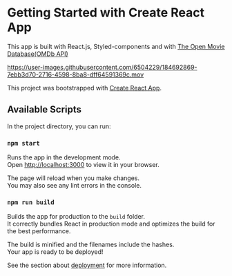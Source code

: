 # Getting Started with Create React App

This app is built with React.js, Styled-components and with [The Open Movie Database(OMDb API)](https://www.omdbapi.com/)



https://user-images.githubusercontent.com/6504229/184692869-7ebb3d70-2716-4598-8ba8-dff64591369c.mov




This project was bootstrapped with [Create React App](https://github.com/facebook/create-react-app).

## Available Scripts

In the project directory, you can run:

### `npm start`

Runs the app in the development mode.\
Open [http://localhost:3000](http://localhost:3000) to view it in your browser.

The page will reload when you make changes.\
You may also see any lint errors in the console.

### `npm run build`

Builds the app for production to the `build` folder.\
It correctly bundles React in production mode and optimizes the build for the best performance.

The build is minified and the filenames include the hashes.\
Your app is ready to be deployed!

See the section about [deployment](https://facebook.github.io/create-react-app/docs/deployment) for more information.
